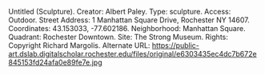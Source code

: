 Untitled (Sculpture). Creator: Albert Paley. Type: sculpture. Access: Outdoor. Street Address: 1 Manhattan Square Drive, Rochester NY 14607. Coordinates: 43.153033, -77.602186. Neighborhood: Manhattan Square. Quadrant: Rochester Downtown. Site: The Strong Museum. Rights: Copyright Richard Margolis. Alternate URL: https://public-art.dslab.digitalscholar.rochester.edu/files/original/e6303435ec4dc7b672e845153fd24afa0e89fe7e.jpg
